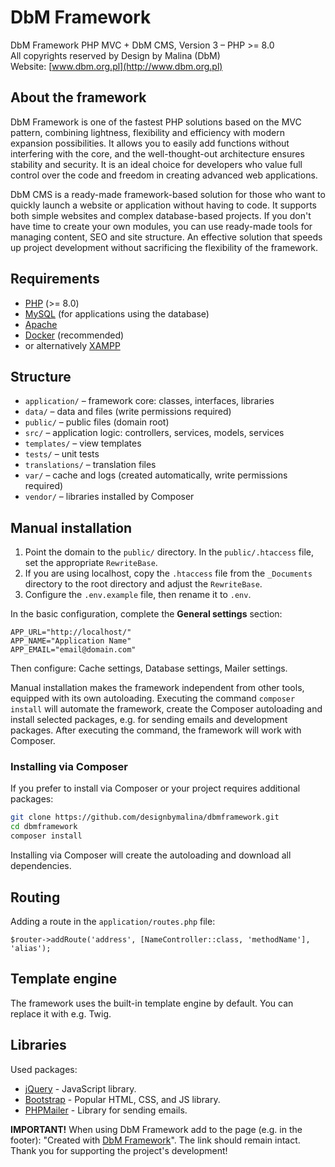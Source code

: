 # DbM Framework

DbM Framework PHP MVC + DbM CMS, Version 3 – PHP >= 8.0  
All copyrights reserved by Design by Malina (DbM)  
Website: [www.dbm.org.pl](http://www.dbm.org.pl)  

## About the framework

DbM Framework is one of the fastest PHP solutions based on the MVC pattern, combining lightness, flexibility and efficiency with modern expansion possibilities. It allows you to easily add functions without interfering with the core, and the well-thought-out architecture ensures stability and security. It is an ideal choice for developers who value full control over the code and freedom in creating advanced web applications.  

DbM CMS is a ready-made framework-based solution for those who want to quickly launch a website or application without having to code. It supports both simple websites and complex database-based projects. If you don't have time to create your own modules, you can use ready-made tools for managing content, SEO and site structure. An effective solution that speeds up project development without sacrificing the flexibility of the framework.  

## Requirements

- [PHP](http://php.net) (>= 8.0)
- [MySQL](https://www.mysql.com) (for applications using the database)
- [Apache](https://httpd.apache.org)
- [Docker](https://www.docker.com/) (recommended)
- or alternatively [XAMPP](https://www.apachefriends.org/)

## Structure

- `application/` – framework core: classes, interfaces, libraries
- `data/` – data and files (write permissions required)
- `public/` – public files (domain root)
- `src/` – application logic: controllers, services, models, services
- `templates/` – view templates
- `tests/` – unit tests
- `translations/` – translation files
- `var/` – cache and logs (created automatically, write permissions required)
- `vendor/` – libraries installed by Composer

## Manual installation

1. Point the domain to the `public/` directory. In the `public/.htaccess` file, set the appropriate `RewriteBase`.
2. If you are using localhost, copy the `.htaccess` file from the `_Documents` directory to the root directory and adjust the `RewriteBase`.
3. Configure the `.env.example` file, then rename it to `.env`.

In the basic configuration, complete the **General settings** section:

```env
APP_URL="http://localhost/"
APP_NAME="Application Name"
APP_EMAIL="email@domain.com"
```

Then configure: Cache settings, Database settings, Mailer settings.

Manual installation makes the framework independent from other tools, equipped with its own autoloading. Executing the command `composer install` will automate the framework, create the Composer autoloading and install selected packages, e.g. for sending emails and development packages. After executing the command, the framework will work with Composer.

### Installing via Composer

If you prefer to install via Composer or your project requires additional packages:

```bash
git clone https://github.com/designbymalina/dbmframework.git
cd dbmframework
composer install
```

Installing via Composer will create the autoloading and download all dependencies.

## Routing

Adding a route in the `application/routes.php` file:

```shell
$router->addRoute('address', [NameController::class, 'methodName'], 'alias');
```

## Template engine

The framework uses the built-in template engine by default. You can replace it with e.g. Twig.

## Libraries

Used packages:

* [jQuery](https://jquery.com) - JavaScript library.
* [Bootstrap](https://getbootstrap.com) - Popular HTML, CSS, and JS library.
* [PHPMailer](https://github.com/PHPMailer/PHPMailer) - Library for sending emails.

**IMPORTANT!** When using DbM Framework add to the page (e.g. in the footer): "Created with <a href="https://dbm.org.pl/" title="DbM">DbM Framework</a>". The link should remain intact. Thank you for supporting the project's development!
